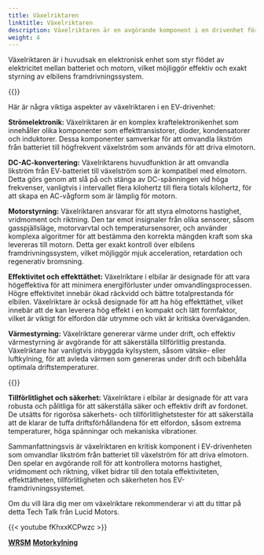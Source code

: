 ```yaml
---
title: Växelriktaren
linktitle: Växelriktaren
description: Växelriktaren är en avgörande komponent i en drivenhet för elfordon (EV). Den är ansvarig för att omvandla likström (DC) elektricitet som lagras i fordonets batteri till växelström (AC) elektricitet, som sedan används för att driva elmotorn som driver hjulen på EV.
weight: 4
---
```

<!-- markdownlint-disable MD033 -->
Växelriktaren är i huvudsak en elektronisk enhet som styr flödet av elektricitet mellan batteriet och motorn, vilket möjliggör effektiv och exakt styrning av elbilens framdrivningssystem.

{{<evkxdisplayaddarticle />}}

Här är några viktiga aspekter av växelriktaren i en EV-drivenhet:

**Strömelektronik:** Växelriktaren är en komplex kraftelektronikenhet som innehåller olika komponenter som effekttransistorer, dioder, kondensatorer och induktorer. Dessa komponenter samverkar för att omvandla likström från batteriet till högfrekvent växelström som används för att driva elmotorn.

**DC-AC-konvertering:** Växelriktarens huvudfunktion är att omvandla likström från EV-batteriet till växelström som är kompatibel med elmotorn. Detta görs genom att slå på och stänga av DC-spänningen vid höga frekvenser, vanligtvis i intervallet flera kilohertz till flera tiotals kilohertz, för att skapa en AC-vågform som är lämplig för motorn.

**Motorstyrning:** Växelriktaren ansvarar för att styra elmotorns hastighet, vridmoment och riktning. Den tar emot insignaler från olika sensorer, såsom gasspjällsläge, motorvarvtal och temperatursensorer, och använder komplexa algoritmer för att bestämma den korrekta mängden kraft som ska levereras till motorn. Detta ger exakt kontroll över elbilens framdrivningssystem, vilket möjliggör mjuk acceleration, retardation och regenerativ bromsning.

**Effektivitet och effekttäthet:** Växelriktare i elbilar är designade för att vara högeffektiva för att minimera energiförluster under omvandlingsprocessen. Högre effektivitet innebär ökad räckvidd och bättre totalprestanda för elbilen. Växelriktare är också designade för att ha hög effekttäthet, vilket innebär att de kan leverera hög effekt i en kompakt och lätt formfaktor, vilket är viktigt för elfordon där utrymme och vikt är kritiska överväganden.

**Värmestyrning:** Växelriktare genererar värme under drift, och effektiv värmestyrning är avgörande för att säkerställa tillförlitlig prestanda. Växelriktare har vanligtvis inbyggda kylsystem, såsom vätske- eller luftkylning, för att avleda värmen som genereras under drift och bibehålla optimala driftstemperaturer.

{{<evkxdisplayaddarticle />}}

**Tillförlitlighet och säkerhet:** Växelriktare i elbilar är designade för att vara robusta och pålitliga för att säkerställa säker och effektiv drift av fordonet. De utsätts för rigorösa säkerhets- och tillförlitlighetstester för att säkerställa att de klarar de tuffa driftsförhållandena för ett elfordon, såsom extrema temperaturer, höga spänningar och mekaniska vibrationer.

Sammanfattningsvis är växelriktaren en kritisk komponent i EV-drivenheten som omvandlar likström från batteriet till växelström för att driva elmotorn. Den spelar en avgörande roll för att kontrollera motorns hastighet, vridmoment och riktning, vilket bidrar till den totala effektiviteten, effekttätheten, tillförlitligheten och säkerheten hos EV-framdrivningssystemet.

Om du vill lära dig mer om växelriktare rekommenderar vi att du tittar på detta Tech Talk från Lucid Motors.

{{< youtube fKhxxKCPwzc >}}

<div class="mt-3 mb-3">
    <a href="../wrsm/" class="text-decoration-none text-black"><strong><i class="bi-arrow-left"></i> WRSM</strong></a>
    <a href="../cooling/" class="text-decoration-none text-black float-end"><strong>Motorkylning<i class="bi-arrow-right"></i></strong></a>
</div>